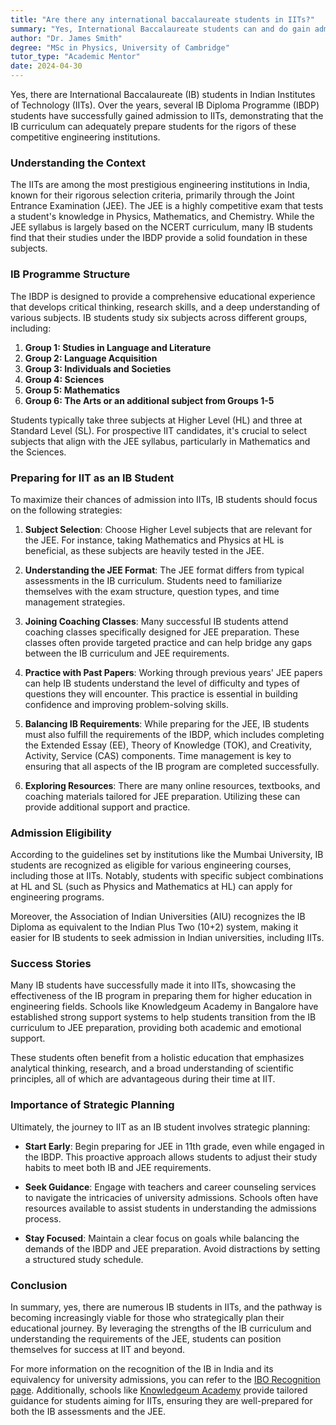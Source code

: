 ```yaml
---
title: "Are there any international baccalaureate students in IITs?"
summary: "Yes, International Baccalaureate students can and do gain admission to IITs, showcasing their preparedness for these competitive institutions."
author: "Dr. James Smith"
degree: "MSc in Physics, University of Cambridge"
tutor_type: "Academic Mentor"
date: 2024-04-30
---
```


Yes, there are International Baccalaureate (IB) students in Indian Institutes of Technology (IITs). Over the years, several IB Diploma Programme (IBDP) students have successfully gained admission to IITs, demonstrating that the IB curriculum can adequately prepare students for the rigors of these competitive engineering institutions.

### Understanding the Context

The IITs are among the most prestigious engineering institutions in India, known for their rigorous selection criteria, primarily through the Joint Entrance Examination (JEE). The JEE is a highly competitive exam that tests a student's knowledge in Physics, Mathematics, and Chemistry. While the JEE syllabus is largely based on the NCERT curriculum, many IB students find that their studies under the IBDP provide a solid foundation in these subjects.

### IB Programme Structure

The IBDP is designed to provide a comprehensive educational experience that develops critical thinking, research skills, and a deep understanding of various subjects. IB students study six subjects across different groups, including:

1. **Group 1: Studies in Language and Literature**
2. **Group 2: Language Acquisition**
3. **Group 3: Individuals and Societies**
4. **Group 4: Sciences**
5. **Group 5: Mathematics**
6. **Group 6: The Arts or an additional subject from Groups 1-5**

Students typically take three subjects at Higher Level (HL) and three at Standard Level (SL). For prospective IIT candidates, it's crucial to select subjects that align with the JEE syllabus, particularly in Mathematics and the Sciences.

### Preparing for IIT as an IB Student

To maximize their chances of admission into IITs, IB students should focus on the following strategies:

1. **Subject Selection**: Choose Higher Level subjects that are relevant for the JEE. For instance, taking Mathematics and Physics at HL is beneficial, as these subjects are heavily tested in the JEE. 

2. **Understanding the JEE Format**: The JEE format differs from typical assessments in the IB curriculum. Students need to familiarize themselves with the exam structure, question types, and time management strategies. 

3. **Joining Coaching Classes**: Many successful IB students attend coaching classes specifically designed for JEE preparation. These classes often provide targeted practice and can help bridge any gaps between the IB curriculum and JEE requirements.

4. **Practice with Past Papers**: Working through previous years' JEE papers can help IB students understand the level of difficulty and types of questions they will encounter. This practice is essential in building confidence and improving problem-solving skills.

5. **Balancing IB Requirements**: While preparing for the JEE, IB students must also fulfill the requirements of the IBDP, which includes completing the Extended Essay (EE), Theory of Knowledge (TOK), and Creativity, Activity, Service (CAS) components. Time management is key to ensuring that all aspects of the IB program are completed successfully.

6. **Exploring Resources**: There are many online resources, textbooks, and coaching materials tailored for JEE preparation. Utilizing these can provide additional support and practice.

### Admission Eligibility

According to the guidelines set by institutions like the Mumbai University, IB students are recognized as eligible for various engineering courses, including those at IITs. Notably, students with specific subject combinations at HL and SL (such as Physics and Mathematics at HL) can apply for engineering programs. 

Moreover, the Association of Indian Universities (AIU) recognizes the IB Diploma as equivalent to the Indian Plus Two (10+2) system, making it easier for IB students to seek admission in Indian universities, including IITs.

### Success Stories

Many IB students have successfully made it into IITs, showcasing the effectiveness of the IB program in preparing them for higher education in engineering fields. Schools like Knowledgeum Academy in Bangalore have established strong support systems to help students transition from the IB curriculum to JEE preparation, providing both academic and emotional support.

These students often benefit from a holistic education that emphasizes analytical thinking, research, and a broad understanding of scientific principles, all of which are advantageous during their time at IIT.

### Importance of Strategic Planning

Ultimately, the journey to IIT as an IB student involves strategic planning:

- **Start Early**: Begin preparing for JEE in 11th grade, even while engaged in the IBDP. This proactive approach allows students to adjust their study habits to meet both IB and JEE requirements.

- **Seek Guidance**: Engage with teachers and career counseling services to navigate the intricacies of university admissions. Schools often have resources available to assist students in understanding the admissions process.

- **Stay Focused**: Maintain a clear focus on goals while balancing the demands of the IBDP and JEE preparation. Avoid distractions by setting a structured study schedule.

### Conclusion

In summary, yes, there are numerous IB students in IITs, and the pathway is becoming increasingly viable for those who strategically plan their educational journey. By leveraging the strengths of the IB curriculum and understanding the requirements of the JEE, students can position themselves for success at IIT and beyond. 

For more information on the recognition of the IB in India and its equivalency for university admissions, you can refer to the [IBO Recognition page](https://ibo.org/globalassets/new-structure/recognition/pdfs/faqs-about-the-ib-in-india.pdf). Additionally, schools like [Knowledgeum Academy](https://www.knowledgeumacademy.in/blogs/is-the-ib-board-good-for-iit) provide tailored guidance for students aiming for IITs, ensuring they are well-prepared for both the IB assessments and the JEE.
    